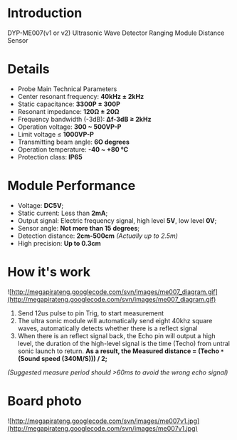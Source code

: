 # Introduction #

DYP-ME007(v1 or v2) Ultrasonic Wave Detector Ranging Module Distance Sensor

# Details #
  * Probe Main Technical Parameters
  * Center resonant frequency: **40kHz ± 2kHz**
  * Static capacitance: **3300P ± 300P**
  * Resonant impedance: **120Ω ± 20Ω**
  * Frequency bandwidth (-3dB): **Δf-3dB ≥ 2kHz**
  * Operation voltage: **300 ~ 500VP-P**
  * Limit voltage ≤ **1000VP-P**
  * Transmitting beam angle: **6O degrees**
  * Operation temperature: **-40 ~ +80 ℃**
  * Protection class: **IP65**
# Module Performance #
  * Voltage: **DC5V**;
  * Static current: Less than **2mA**;
  * Output signal: Electric frequency signal, high level **5V**, low level **0V**;
  * Sensor angle: **Not more than 15 degrees**;
  * Detection distance: **2cm-500cm** _(Actually up to 2.5m)_
  * High precision: **Up to 0.3cm**
# How it's work #
![http://megapirateng.googlecode.com/svn/images/me007_diagram.gif](http://megapirateng.googlecode.com/svn/images/me007_diagram.gif)
  1. Send 12us pulse to pin Trig, to start measurement
  1. The ultra sonic module will automatically send eight 40khz square waves, automatically detects whether there is a reflect signal
  1. When there is an reflect signal back, the Echo pin will output a high level, the duration of the high-level signal is the time (Techo) from untral sonic launch to return.
**As a result, the Measured distance = (Techo `*` (Sound speed (340M/S))) / 2;**

_(Suggested measure period should >60ms to avoid the wrong echo signal)_
# Board photo #
![http://megapirateng.googlecode.com/svn/images/me007v1.jpg](http://megapirateng.googlecode.com/svn/images/me007v1.jpg)